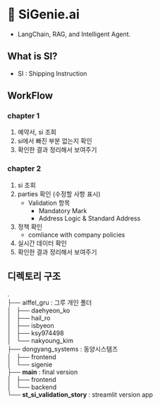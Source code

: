 # 🚢 SiGenie.ai
- LangChain, RAG, and Intelligent Agent.

## What is SI?
- SI : Shipping Instruction


## WorkFlow
### **chapter 1**

1. 예약서, si 조회 
2. si에서 빠진 부분 없는지 확인
3. 확인한 결과 정리해서 보여주기

### **chapter 2**

1. si 조회
2. parties 확인 (수정할 사항 표시)
    - Validation 항목
        - Mandatory Mark
        - Address Logic & Standard Address
3. 정책 확인
    - comliance with company policies
4. 실시간 데이터 확인
5. 확인한 결과 정리해서 보여주기

## 디렉토리 구조
.  
├── aiffel_gru : 그루 개인 폴더   
│   ├── daehyeon_ko  
│   ├── hail_ro  
│   ├── isbyeon  
│   ├── ksy974498  
│   └── nakyoung_kim   
├── dongyang_systems : 동양시스템즈   
│   ├── frontend  
│   └── sigenie  
├── **main**  : final version   
│   ├── frontend  
│   └── backend  
└── **st_si_validation_story**  : streamlit version app   
